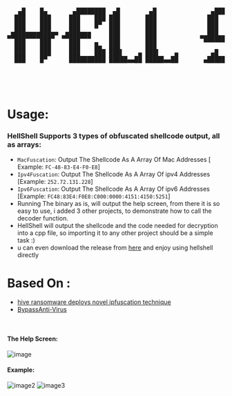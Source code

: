   <pre>

   ▄█    █▄       ▄████████  ▄█        ▄█               ▄████████    ▄█    █▄       ▄████████  ▄█        ▄█       
  ███    ███     ███    ███ ███       ███              ███    ███   ███    ███     ███    ███ ███       ███       
  ███    ███     ███    █▀  ███       ███              ███    █▀    ███    ███     ███    █▀  ███       ███       
 ▄███▄▄▄▄███▄▄  ▄███▄▄▄     ███       ███              ███         ▄███▄▄▄▄███▄▄  ▄███▄▄▄     ███       ███       
▀▀███▀▀▀▀███▀  ▀▀███▀▀▀     ███       ███            ▀███████████ ▀▀███▀▀▀▀███▀  ▀▀███▀▀▀     ███       ███       
  ███    ███     ███    █▄  ███       ███                     ███   ███    ███     ███    █▄  ███       ███       
  ███    ███     ███    ███ ███▌    ▄ ███▌    ▄         ▄█    ███   ███    ███     ███    ███ ███▌    ▄ ███▌    ▄ 
  ███    █▀      ██████████ █████▄▄██ █████▄▄██       ▄████████▀    ███    █▀      ██████████ █████▄▄██ █████▄▄██ 
 
 </pre>


<br>

# Usage:
### HellShell Supports 3 types of obfuscated shellcode output, all as arrays:
* `MacFuscation`: Output The Shellcode As A Array Of Mac Addresses [ Example: `FC-48-83-E4-F0-E8`]
* `Ipv4Fuscation`: Output The Shellcode As A Array Of ipv4 Addresses [Example: `252.72.131.228`]
* `Ipv6Fuscation`: Output The Shellcode As A Array Of ipv6 Addresses [Example: `FC48:83E4:F0E8:C000:0000:4151:4150:5251`]
* Running The binary as is, will output the help screen, from there it is so easy to use, i added 3 other projects, to demonstrate how to call the decoder function.
* HellShell will output the shellcode and the code needed for decryption into a cpp file, so importing it to any other project should be a simple task :)
* u can even download the release from [here](https://gitlab.com/ORCA666/hellshell/-/releases) and enjoy using hellshell directly 

# Based On :
* [hive ransomware deploys novel ipfuscation technique](https://www.sentinelone.com/blog/hive-ransomware-deploys-novel-ipfuscation-technique/)
* [BypassAnti-Virus](https://github.com/midisec/BypassAnti-Virus)


<br>


#### The Help Screen:
![image](https://gitlab.com/ORCA666/hellshell/-/raw/main/images/image1.png)

#### Example:
![image2](https://gitlab.com/ORCA666/hellshell/-/raw/main/images/demo1.jpg)
![image3](https://gitlab.com/ORCA666/hellshell/-/raw/main/images/demo2.png)


<br>


<br>



<br>


